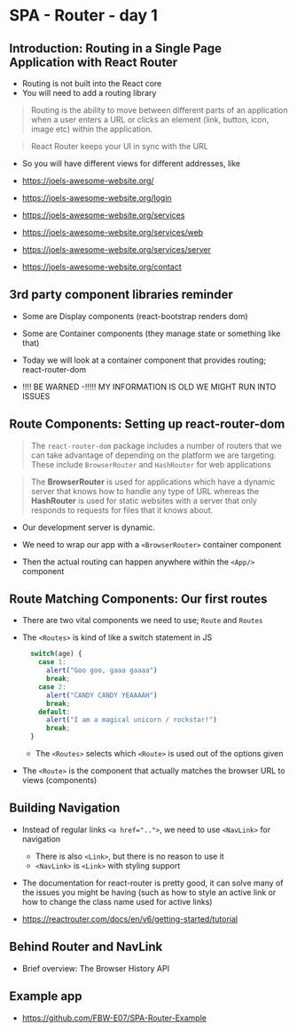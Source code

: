 # SPA - Router - day 1

## Introduction: Routing in a Single Page Application with React Router

- Routing is not built into the React core
- You will need to add a routing library

> Routing is the ability to move between different parts of an application
> when a user enters a URL or clicks an element (link, button, icon, image etc)
> within the application.

> React Router keeps your UI in sync with the URL

- So you will have different views for different addresses, like

- https://joels-awesome-website.org/
- https://joels-awesome-website.org/login
- https://joels-awesome-website.org/services
- https://joels-awesome-website.org/services/web
- https://joels-awesome-website.org/services/server
- https://joels-awesome-website.org/contact

## 3rd party component libraries reminder

- Some are Display components (react-bootstrap renders dom)
- Some are Container components (they manage state or something like that)

- Today we will look at a container component that provides routing; react-router-dom
- !!!! BE WARNED -!!!!! MY INFORMATION IS OLD WE MIGHT RUN INTO ISSUES

## Route Components: Setting up react-router-dom

> The `react-router-dom` package includes a number of routers that we can take advantage of depending on the platform we are targeting. These include `BrowserRouter` and `HashRouter` for web applications

> The **BrowserRouter** is used for applications which have a dynamic server that knows how to handle any type of URL whereas the **HashRouter** is used for static websites with a server that only responds to requests for files that it knows about.

- Our development server is dynamic.

- We need to wrap our app with a `<BrowserRouter>` container component

- Then the actual routing can happen anywhere within the `<App/>` component

## Route Matching Components: Our first routes

- There are two vital components we need to use; `Route` and `Routes`

- The `<Routes>` is kind of like a switch statement in JS

  ```js
    switch(age) {
      case 1: 
        alert("Goo goo, gaaa gaaaa")
        break;
      case 2:
        alert("CANDY CANDY YEAAAAH")
        break;
      default:
        alert("I am a magical unicorn / rockstar!")
        break;
    }
  ```

  - The `<Routes>` selects which `<Route>` is used out of the options given

- The `<Route>` is the component that actually matches the browser URL to views (components)

## Building Navigation

- Instead of regular links `<a href="..">`, we need to use `<NavLink>` for navigation
    - There is also `<Link>`, but there is no reason to use it
    - `<NavLink>` is `<Link>` with styling support

- The documentation for react-router is pretty good, it can solve many of the issues you might be having (such as how to style an active link or how to change the class name used for active links)
- https://reactrouter.com/docs/en/v6/getting-started/tutorial

## Behind Router and NavLink

- Brief overview: The Browser History API

## Example app

- https://github.com/FBW-E07/SPA-Router-Example
